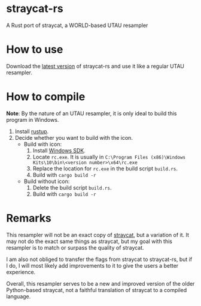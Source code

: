 # straycat-rs
 A Rust port of straycat, a WORLD-based UTAU resampler

# How to use
 Download the [latest version](https://github.com/UtaUtaUtau/straycat-rs/releases/download/v1.0.0-alpha/straycat-rs.exe) of straycat-rs and use it like a regular UTAU resampler.
# How to compile
 **Note**: By the nature of an UTAU resampler, it is only ideal to build this program in Windows.
 1. Install [rustup](https://rustup.rs/).
 2. Decide whether you want to build with the icon.
    - Build with icon:
        1. Install [Windows SDK](https://developer.microsoft.com/en-us/windows/downloads/windows-sdk/).
        2. Locate `rc.exe`. It is usually in `C:\Program Files (x86)\Windows Kits\10\bin\<version number>\x64\rc.exe`
        3. Replace the location for `rc.exe` in the build script `build.rs`.
        4. Build with `cargo build -r`
    - Build without icon:
        1. Delete the build script `build.rs`.
        2. Build with `cargo build -r`
# Remarks
 This resampler will not be an exact copy of [straycat](https://github.com/UtaUtaUtau/straycat), but a variation of it. It may not do the exact same things as straycat, but my goal with this resampler is to match or surpass the quality of straycat.

 I am also not obliged to transfer the flags from straycat to straycat-rs, but if I do, I will most likely add improvements to it to give the users a better experience.

 Overall, this resampler serves to be a new and improved version of the older Python-based straycat, not a faithful translation of straycat to a compiled language.